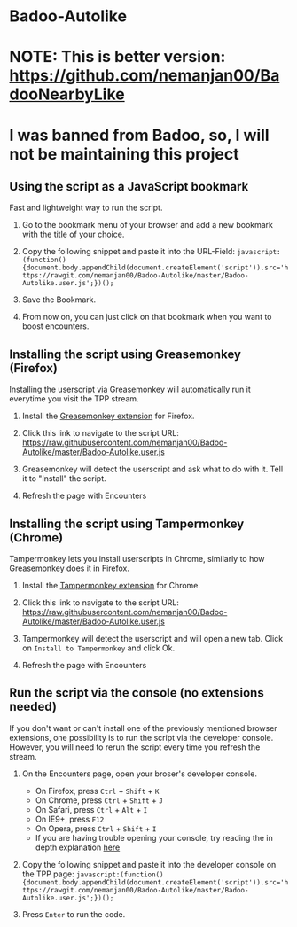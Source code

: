 # Badoo-Autolike

# **NOTE: This is better version: https://github.com/nemanjan00/BadooNearbyLike**

# **I was banned from Badoo, so, I will not be maintaining this project**

## Using the script as a JavaScript bookmark

Fast and lightweight way to run the script.

1. Go to the bookmark menu of your browser and add a new bookmark with the title of your choice.

2. Copy the following snippet and paste it into the URL-Field: `javascript:(function(){document.body.appendChild(document.createElement('script')).src='https://rawgit.com/nemanjan00/Badoo-Autolike/master/Badoo-Autolike.user.js';})();`

3. Save the Bookmark.

4. From now on, you can just click on that bookmark when you want to boost encounters.

## Installing the script using Greasemonkey (Firefox)

Installing the userscript via Greasemonkey will automatically run it everytime you visit the TPP stream.

1. Install the [Greasemonkey extension](https://addons.mozilla.org/en-US/firefox/addon/greasemonkey/) for Firefox.

2. Click this link to navigate to the script URL: https://raw.githubusercontent.com/nemanjan00/Badoo-Autolike/master/Badoo-Autolike.user.js

3. Greasemonkey will detect the userscript and ask what to do with it. Tell it to "Install" the script.

4. Refresh the page with Encounters


## Installing the script using Tampermonkey (Chrome)

Tampermonkey lets you install userscripts in Chrome, similarly to how Greasemonkey does it in Firefox.

1. Install the [Tampermonkey extension](https://chrome.google.com/webstore/detail/tampermonkey/dhdgffkkebhmkfjojejmpbldmpobfkfo/related) for Chrome.

2. Click this link to navigate to the script URL: https://raw.githubusercontent.com/nemanjan00/Badoo-Autolike/master/Badoo-Autolike.user.js

3. Tampermonkey will detect the userscript and will open a new tab. Click on `Install to Tampermonkey` and click Ok.

4. Refresh the page with Encounters

## Run the script via the console (no extensions needed)

If you don't want or can't install one of the previously mentioned browser extensions, one possibility is to run the script via the developer console. However, you will need to rerun the script every time you refresh the stream.

1. On the Encounters page, open your broser's developer console.
    * On Firefox, press `Ctrl` + `Shift` + `K`
    * On Chrome, press `Ctrl` + `Shift` + `J`
    * On Safari, press `Ctrl` + `Alt` + `I`
    * On IE9+, press `F12`
    * On Opera, press `Ctrl` + `Shift` + `I`
    * If you are having trouble opening your console, try reading the in depth explanation [here](http://webmasters.stackexchange.com/questions/8525/how-to-open-the-javascript-console-in-different-browsers)

2. Copy the following snippet and paste it into the developer console on the TPP page: `javascript:(function(){document.body.appendChild(document.createElement('script')).src='https://rawgit.com/nemanjan00/Badoo-Autolike/master/Badoo-Autolike.user.js';})();`

3. Press `Enter` to run the code.
